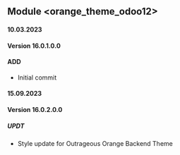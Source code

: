 ## Module <orange_theme_odoo12>

#### 10.03.2023
#### Version 16.0.1.0.0
#### ADD
- Initial commit


#### 15.09.2023
#### Version 16.0.2.0.0
##### UPDT
- Style update for Outrageous Orange Backend Theme


